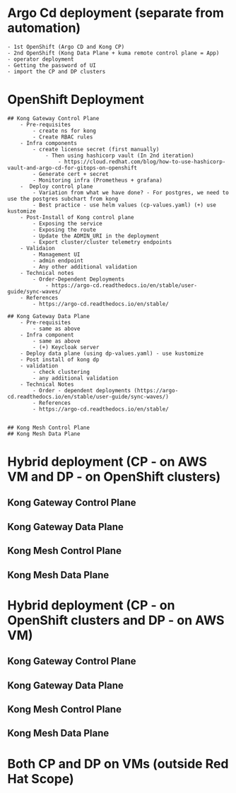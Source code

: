 # Argo Cd deployment (separate from automation)
    - 1st OpenShift (Argo CD and Kong CP)
    - 2nd OpenShift (Kong Data Plane + kuma remote control plane = App)
    - operator deployment
    - Getting the password of UI
    - import the CP and DP clusters

# OpenShift Deployment
    ## Kong Gateway Control Plane 
        - Pre-requisites
            - create ns for kong
            - Create RBAC rules
        - Infra components
            - create license secret (first manually)
                - Then using hashicorp vault (In 2nd iteration) 
                    - https://cloud.redhat.com/blog/how-to-use-hashicorp-vault-and-argo-cd-for-gitops-on-openshift
            - Generate cert + secret 
            - Monitoring infra (Prometheus + grafana)
        -  Deploy control plane 
            - Variation from what we have done? - For postgres, we need to use the postgres subchart from kong
            - Best practice - use helm values (cp-values.yaml) (+) use kustomize
        - Post-Install of Kong control plane 
            - Exposing the service
            - Exposing the route
            - Update the ADMIN_URI in the deployment
            - Export cluster/cluster telemetry endpoints
        - Validaion 
            - Management UI
            - admin endpoint
            - Any other additional validation
        - Technical notes
            - Order-Dependent Deployments 
                - https://argo-cd.readthedocs.io/en/stable/user-guide/sync-waves/
        - References
            - https://argo-cd.readthedocs.io/en/stable/

    ## Kong Gateway Data Plane
        - Pre-requisites
            - same as above
        - Infra component
            - same as above
            - (+) Keycloak server
        - Deploy data plane (using dp-values.yaml) - use kustomize
        - Post install of kong dp
        - validation
            - check clustering
            - any additional validation
        - Technical Notes
            - Order - dependent deployments (https://argo-cd.readthedocs.io/en/stable/user-guide/sync-waves/)
            - References
            - https://argo-cd.readthedocs.io/en/stable/

        
    ## Kong Mesh Control Plane
    ## Kong Mesh Data Plane


# Hybrid deployment (CP - on AWS VM and DP - on OpenShift clusters)

## Kong Gateway Control Plane 
## Kong Gateway Data Plane
## Kong Mesh Control Plane
## Kong Mesh Data Plane


# Hybrid deployment (CP - on OpenShift clusters and DP - on AWS VM)

## Kong Gateway Control Plane 
## Kong Gateway Data Plane
## Kong Mesh Control Plane
## Kong Mesh Data Plane

# Both CP and DP on VMs (outside Red Hat Scope)